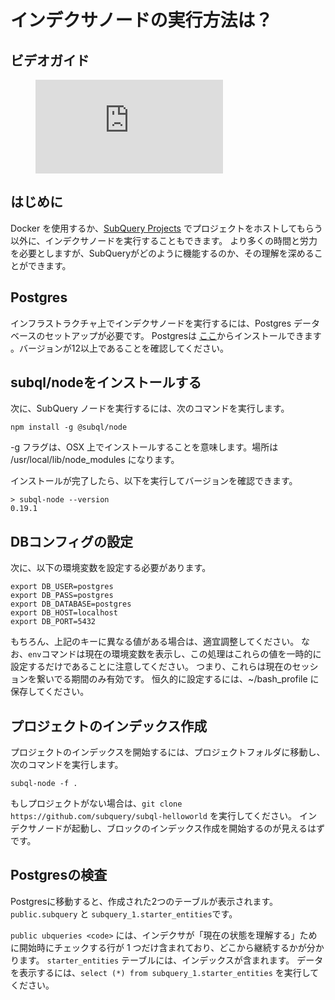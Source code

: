 # インデクサノードの実行方法は？

## ビデオガイド

<figure class="video_container">
  <iframe src="https://www.youtube.com/embed/QfNsR12ItnA" frameborder="0" allowfullscreen="true"></iframe>
</figure>

## はじめに

Docker を使用するか、[SubQuery Projects](https://project.subquery.network/) でプロジェクトをホストしてもらう以外に、インデクサノードを実行することもできます。 より多くの時間と労力を必要としますが、SubQueryがどのように機能するのか、その理解を深めることができます。

## Postgres

インフラストラクチャ上でインデクサノードを実行するには、Postgres データベースのセットアップが必要です。 Postgresは [ここ](https://www.postgresql.org/download/)からインストールできます 。バージョンが12以上であることを確認してください。

## subql/nodeをインストールする

次に、SubQuery ノードを実行するには、次のコマンドを実行します。

```shell
npm install -g @subql/node
```

-g フラグは、OSX 上でインストールすることを意味します。場所は /usr/local/lib/node_modules になります。

インストールが完了したら、以下を実行してバージョンを確認できます。

```shell
> subql-node --version
0.19.1
```

## DBコンフィグの設定

次に、以下の環境変数を設定する必要があります。

```shell
export DB_USER=postgres
export DB_PASS=postgres
export DB_DATABASE=postgres
export DB_HOST=localhost
export DB_PORT=5432
```

もちろん、上記のキーに異なる値がある場合は、適宜調整してください。 なお、`env`コマンドは現在の環境変数を表示し、この処理はこれらの値を一時的に設定するだけであることに注意してください。 つまり、これらは現在のセッションを繋いでる期間のみ有効です。 恒久的に設定するには、~/bash_profile に保存してください。

## プロジェクトのインデックス作成

プロジェクトのインデックスを開始するには、プロジェクトフォルダに移動し、次のコマンドを実行します。

```shell
subql-node -f .
```

もしプロジェクトがない場合は、`git clone https://github.com/subquery/subql-helloworld` を実行してください。 インデクサノードが起動し、ブロックのインデックス作成を開始するのが見えるはずです。

## Postgresの検査

Postgresに移動すると、作成された2つのテーブルが表示されます。 `public.subquery` と `subquery_1.starter_entities`です。

`public ubqueries <code>` には、インデクサが「現在の状態を理解する」ために開始時にチェックする行が 1 つだけ含まれており、どこから継続するかが分かります。 `starter_entities` テーブルには、インデックスが含まれます。 データを表示するには、`select (*) from subquery_1.starter_entities` を実行してください。
